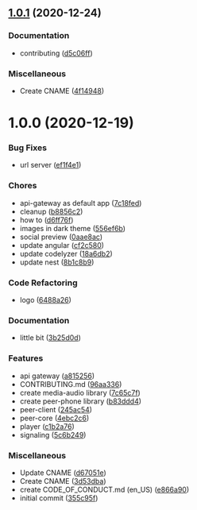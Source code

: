 ## [1.0.1](https://github.com/guiseek/freecom/compare/peer-core/v1.0.0...peer-core/v1.0.1) (2020-12-24)

### Documentation

- contributing ([d5c06ff](https://github.com/guiseek/freecom/commit/d5c06ffb0c470ae44492afe829215445e868a670))

### Miscellaneous

- Create CNAME ([4f14948](https://github.com/guiseek/freecom/commit/4f14948c813cebcf63cf044a66c4d7d76d354ed2))

# 1.0.0 (2020-12-19)

### Bug Fixes

- url server ([ef1f4e1](https://github.com/guiseek/freecom/commit/ef1f4e10d2f09ae184fb8470e0cf66d3aa04c0b4))

### Chores

- api-gateway as default app ([7c18fed](https://github.com/guiseek/freecom/commit/7c18fed7d8461b2da146a949cb3f76487be7bb33))
- cleanup ([b8856c2](https://github.com/guiseek/freecom/commit/b8856c2bd4599a5d4020a546e38dd263708a5bf1))
- how to ([d6ff76f](https://github.com/guiseek/freecom/commit/d6ff76fd1485b874a88f0137135b0eff871451c3))
- images in dark theme ([556ef6b](https://github.com/guiseek/freecom/commit/556ef6bddea7d9e59c8f34adf31252f43a7dbc28))
- social preview ([0aae8ac](https://github.com/guiseek/freecom/commit/0aae8ac2bbc059d214f9d9b5c35cbea432a707bb))
- update angular ([cf2c580](https://github.com/guiseek/freecom/commit/cf2c580f5d9fb3a9c5cf0decc68b57dee802d45b))
- update codelyzer ([18a6db2](https://github.com/guiseek/freecom/commit/18a6db2e6dd3b7e35c1571ddd9243cffca38beb7))
- update nest ([8b1c8b9](https://github.com/guiseek/freecom/commit/8b1c8b960f4476bc876d8b9434e8ad9f37b0e0a6))

### Code Refactoring

- logo ([6488a26](https://github.com/guiseek/freecom/commit/6488a261210fb6ccf29e9f2f74b9ed28503cc316))

### Documentation

- little bit ([3b25d0d](https://github.com/guiseek/freecom/commit/3b25d0d0cea5755e6382ce9bac210e5421904eb3))

### Features

- api gateway ([a815256](https://github.com/guiseek/freecom/commit/a815256fc91b75799eedb0fb2102da1463248403))
- CONTRIBUTING.md ([96aa336](https://github.com/guiseek/freecom/commit/96aa336a71b66595f174bf68cc609dc234fe224a))
- create media-audio library ([7c65c7f](https://github.com/guiseek/freecom/commit/7c65c7f5b8af3728125bdb38cb279b14b54e40b2))
- create peer-phone library ([b83ddd4](https://github.com/guiseek/freecom/commit/b83ddd4e6acb2e03400048415bf214d0e52140bf))
- peer-client ([245ac54](https://github.com/guiseek/freecom/commit/245ac5422d9c5d670c1045910849ddce9371d733))
- peer-core ([4ebc2c6](https://github.com/guiseek/freecom/commit/4ebc2c67e0b8ec0596b6f76a60f5189b8dc4bcb9))
- player ([c1b2a76](https://github.com/guiseek/freecom/commit/c1b2a76d0a24e0f004fd6629fca2deca5523d13c))
- signaling ([5c6b249](https://github.com/guiseek/freecom/commit/5c6b249d2342c925e4f7667ce04d6db528decacd))

### Miscellaneous

- Update CNAME ([d67051e](https://github.com/guiseek/freecom/commit/d67051ead2034d8144d34342306527c9505fe305))
- Create CNAME ([3d53dba](https://github.com/guiseek/freecom/commit/3d53dba8ed1e353d089b6c80004ae83ab299ea21))
- create CODE_OF_CONDUCT.md (en_US) ([e866a90](https://github.com/guiseek/freecom/commit/e866a9014875e30dd08de078c86dc63e1d062f5d))
- initial commit ([355c95f](https://github.com/guiseek/freecom/commit/355c95f36d4bad8045c8e976d7c1a7743795aea1))
